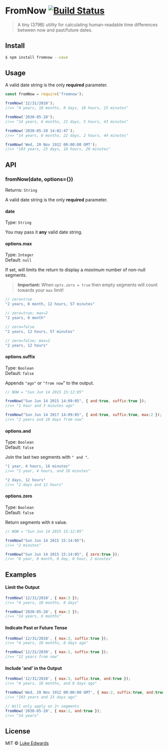 # FromNow [![Build Status](https://travis-ci.org/lukeed/fromNow.svg?branch=master)](https://travis-ci.org/lukeed/fromNow)

> A tiny (379B) utility for calculating human-readable time differences between now and past/future dates.

## Install

```sh
$ npm install fromnow --save
```

## Usage

A valid date string is the only **required** parameter.

```js
const fromNow = require('fromnow');

fromNow('12/31/2010');
//=> "4 years, 10 months, 8 days, 10 hours, 15 minutes"

fromNow('2030-05-20');
//=> "14 years, 6 months, 21 days, 5 hours, 43 minutes"

fromNow('2030-05-20 14:02:47');
//=> "14 years, 6 months, 22 days, 2 hours, 44 minutes"

fromNow('Wed, 20 Nov 1912 00:00:00 GMT');
//=> "103 years, 23 days, 18 hours, 20 minutes"
```

## API

### fromNow(date, options={})

Returns: `String`

A valid date string is the only **required** parameter.


#### date
Type: `String`

You may pass it **any** valid date string.

#### options.max
Type: `Integer`<br>
Default: `null`

If set, will limits the return to display a *maximum* number of non-null segments.

> **Important:** When `opts.zero = true` then empty segments will count towards your `max` limit!

```js
// zero=true
"2 years, 0 month, 12 hours, 57 minutes"

// zero=true; max=2
"2 years, 0 month"

// zero=false
"2 years, 12 hours, 57 minutes"

// zero=false; max=2
"2 years, 12 hours"
```

#### options.suffix

Type: `Boolean`<br>
Default: `false`

Appends `"ago"` or `"from now`" to the output.

```js
// NOW = "Sun Jun 14 2015 15:12:05"

fromNow("Sun Jun 14 2015 14:09:05", { and:true, suffix:true });
//=> "1 hour and 3 minutes ago"

fromNow("Sun Jun 14 2017 14:09:05", { and:true, suffix:true, max:2 });
//=> "2 years and 10 days from now"
```

#### options.and
Type: `Boolean`<br>
Default: `false`

Join the last two segments with `" and "`.

```js
"1 year, 4 hours, 16 minutes"
//=> "1 year, 4 hours, and 16 minutes"

"2 days, 12 hours"
//=> "2 days and 12 hours"
```

#### options.zero
Type: `Boolean`<br>
Default: `false`

Return segments with `0` value.

```js
// NOW = "Sun Jun 14 2015 15:12:05"

fromNow("Sun Jun 14 2015 15:14:05");
//=> "2 minutes"

fromNow("Sun Jun 14 2015 15:14:05", { zero:true });
//=> "0 year, 0 month, 0 day, 0 hour, 2 minutes"
```

## Examples

#### Limit the Output

```js
fromNow('12/31/2010', { max:3 });
//=> "4 years, 10 months, 8 days"

fromNow('2030-05-20', { max:2 });
//=> "14 years, 6 months"
```

#### Indicate Past or Future Tense

```js
fromNow('12/31/2010', { max:3, suffix:true });
//=> "4 years, 10 months, 8 days ago"

fromNow('12/31/2030', { max:1, suffix:true });
//=> "12 years from now"
```

#### Include 'and' in the Output

```js
fromNow('12/31/2010', { max:3, suffix:true, and:true });
//=> "4 years, 10 months, and 8 days ago"

fromNow('Wed, 20 Nov 1912 00:00:00 GMT', { max:2, suffix:true, and:true });
//=> "103 years and 23 days ago"

// Will only apply on 2+ segments
fromNow('2030-05-20', { max:1, and:true });
//=> "14 years"
```


## License

MIT © [Luke Edwards](https://lukeed.com)
